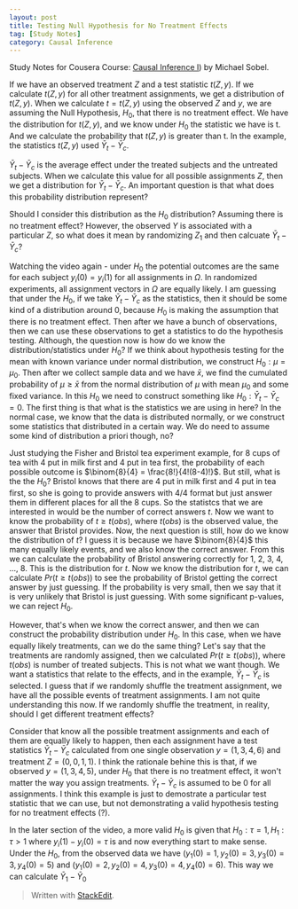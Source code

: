 ```yaml
---
layout: post
title: Testing Null Hypothesis for No Treatment Effects
tag: [Study Notes]
category: Causal Inference
---
```


Study Notes for Cousera Course: [Causal Inference I](https://www.coursera.org/learn/causal-inference)) by Michael Sobel.

If we have an observed treatment $Z$ and a test statistic $t(Z, y)$. If we calculate $t(Z, y)$ for all other treatment assignments, we get a distribution of $t(Z, y)$. When we calculate $t = t(Z, y)$ using the observed $Z$ and $y$, we are assuming the Null Hypothesis, $H_0$, that there is no treatment effect. We have the distribution for $t(Z, y)$, and we know under $H_0$ the statistic we have is t. And we calculate the probability that $t(Z, y)$ is greater than t. In the example, the statistics $t(Z, y)$ used $\bar{Y}_t - \bar{Y}_c$. 

$\bar{Y}_t - \bar{Y}_c$ is the average effect under the treated subjects and the untreated subjects. When we calculate this value for all possible assignments $Z$, then we get a distribution for $\bar{Y}_t - \bar{Y}_c$. An important question is that what does this probability distribution represent?

Should I consider this distribution as the $H_0$ distribution? Assuming there is no treatment effect? However, the observed $Y$ is associated with a particular $Z$, so what does it mean by randomizing $Z_1$ and then calcuate $\bar{Y}_t - \bar{Y}_c$?

Watching the video again - under $H_0$ the potential outcomes are the same for each subject $y_i(0) = y_i(1)$ for all assignments in $\Omega$. In randomized experiments, all assignment vectors in $\Omega$ are equally likely. I am guessing that under the $H_0$, if we take $\bar{Y}_t - \bar{Y}_c$ as the statistics, then it should be some kind of a distribution around 0, because $H_0$ is making the assumption that there is no treatment effect. Then after we have a bunch of observations, then we can use these observations to get a statistics to do the hypothesis testing. Although, the question now is how do we know the distribution/statistics under $H_0$? If we think about hypothesis testing for the mean with known variance under normal distribution, we construct $H_0:\mu=\mu_0$. Then after we collect sample data and we have $\bar{x}$, we find the cumulated probability of  $\mu \geq \bar{x}$ from the normal distribution of $\mu$ with   mean $\mu_0$ and some fixed variance. In this $H_0$ we need to construct something like $H_0: \bar{Y}_t - \bar{Y}_c=0$. The first thing is that what is the statistics we are using in here? In the normal case, we know that the data is distributed normally, or we construct some statistics that distributed in a certain way. We do need to assume some kind of distribution a priori though, no? 

Just studying the Fisher and Bristol tea experiment example, for 8 cups of tea with 4 put in milk first and 4 put in tea first, the probability of each possible outcome is $\binom{8}{4} = \frac{8!}{4!(8-4)!}$. But still, what is the the $H_0$? Bristol knows that there are 4 put in milk first and 4 put in tea first, so she is going to provide answers with 4/4 format but just answer them in different places for all the 8 cups. So the statistcs that we are interested in would be the number of correct answers $t$. Now we want to know the probability of $t\geq t(obs)$, where $t(obs)$ is the observed value, the answer that Bristol provides. Now, the next question is still, how do we know the distribution of $t$? I guess it is because we have $\binom{8}{4}$ this many equally likely events, and we also know the correct answer. From this we can calculate the probability of Bristol answering correctly for 1, 2, 3, 4, ..., 8. This is the distribution for $t$. Now we know the distribution for $t$, we can calculate $Pr(t\geq t(obs))$ to see the probability of Bristol getting the correct answer by just guessing. If the probability is very small, then we say that it is very unlikely that Bristol is just guessing. With some significant p-values, we can reject $H_0$. 

However, that's when we know the correct answer, and then we can construct the probability distribution under $H_0$. In this case, when we have equally likely treatments, can we do the same thing? Let's say that the treatments are randomly assigned, then we calculated $Pr(t\geq t(obs))$, where $t(obs)$ is number of treated subjects. This is not what we want though. We want a statistics that relate to the effects, and in the example,  $\bar{Y}_t - \bar{Y}_c$ is selected. I guess that if we randomly shuffle the treatment assignment, we have all the possible events of treatment assignments.  I am not quite understanding this now. If we randomly shuffle the treatment, in reality, should I get different treatment effects? 

Consider that know all the possible treatment assignments and each of them are equally likely to happen, then each assignment have a test statistics $\bar{Y}_t - \bar{Y}_c$ calculated from one single observation $y=(1,3,4,6)$ and treatment $Z=(0,0,1,1)$. I think the rationale behine this is that, if we observed $y=(1,3,4,5)$, under $H_0$ that there is no treatment effect, it won't matter the way you assign treatments. $\bar{Y}_t - \bar{Y}_c$ is assumed to be 0 for all assignments. I think this example is just to demostrate a particular test statistic that we can use, but not demonstrating a valid hypothesis testing for no treatment effects (?).

In the later section of the video, a more valid $H_0$ is given that $H_0: \tau=1, H_1: \tau>1$ where ${y}_i(1) - y_i(0)=\tau$ is and now everything start to make sense. Under the $H_0$, from the observed data we have $(y_1(0) = 1, y_2(0)=3, y_3(0)=3, y_4(0)=5)$ and $(y_1(0) = 2, y_2(0)=4, y_3(0)=4, y_4(0)=6)$. This way we can calculate $\bar{Y}_1 - \bar{Y}_0$  

> Written with [StackEdit](https://stackedit.io/).
<!--stackedit_data:
eyJoaXN0b3J5IjpbNDYyMjY0MjY0LC0xNTc4MjI0OTQxLC0xMD
c4MjQ5NDM0LDY3ODMyMzc5MiwtNTgyNjk0NTQzLDIxMjgyNzEw
NjIsMjA5MTY1NTc3MywyMDUxNDEzNzUwLDY0NDM3MzYzNSwtMT
Q4NTEwODA3MSwtMTA5ODIyNzc5NSwxMzExNDU4ODcxLDU2NjIw
NjYzOCwtMTk1MzQxMzg2NCwyMDA3NDU1MzI1LC0yMDY5NzA4NT
Q1XX0=
-->
